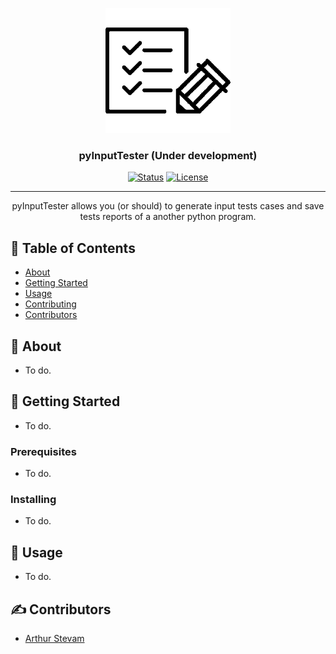 <p align="center">
  <a href="" rel="noopener">
 <img width=200px height=200px src="./assets/images/logo.png" alt="Project logo"></a>
</p>

<h3 align="center">pyInputTester (Under development)</h3>

<div align="center">

[![Status](https://img.shields.io/badge/status-active-success.svg)]()
[![License](https://img.shields.io/badge/license-MIT-blue.svg)](/LICENSE)

</div>

---

<p align="center"> 
    pyInputTester allows you (or should) to generate input tests cases and save tests reports of a another python program.
    <br> 
</p>

## 📝 Table of Contents

- [About](#about)
- [Getting Started](#getting_started)
- [Usage](#usage)
- [Contributing](../CONTRIBUTING.md)
- [Contributors](#contributors)

## 🧐 About <a name = "about"></a>

- To do.

## 🏁 Getting Started <a name = "getting_started"></a>

- To do.

### Prerequisites

- To do.

### Installing

- To do.

## 🎈 Usage <a name="usage"></a>

- To do.

## ✍️ Contributors <a name = "contributors"></a>

- [Arthur Stevam](arthurstevam98)
